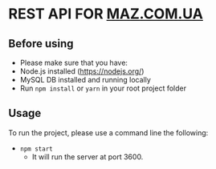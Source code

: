 # REST API FOR [MAZ.COM.UA](http://maz.com.ua/)


## Before using

- Please make sure that you have:
 - Node.js installed (https://nodejs.org/)
 - MySQL DB installed and running locally
 - Run `npm install` or `yarn` in your root project folder

## Usage

To run the project, please use a command line the following:
 - `npm start`
    - It will run the server at port 3600.
